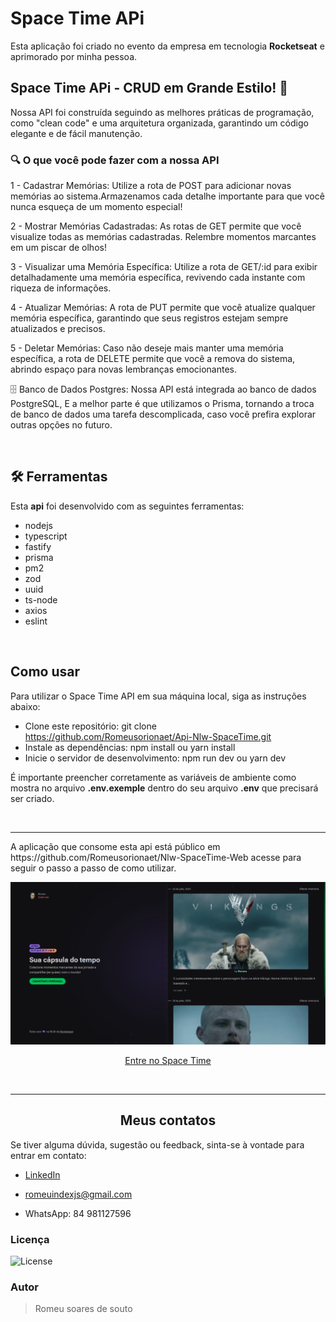 <h1> Space Time APi </h1>
 
<p>Esta aplicação foi criado no evento da empresa em tecnologia <strong>Rocketseat</strong> e aprimorado por minha pessoa.</p>

 <h2> Space Time APi - CRUD em Grande Estilo! 💫 </h2>

 <p>Nossa API foi construída seguindo as melhores práticas de programação, como "clean code" e uma arquitetura organizada, garantindo um código elegante e de fácil manutenção.</p>

 <h3> 🔍 O que você pode fazer com a nossa API </h3>

1 - Cadastrar Memórias: Utilize a rota de POST para adicionar novas memórias ao sistema.Armazenamos cada detalhe importante para que você nunca esqueça de um momento especial!

2 - Mostrar Memórias Cadastradas: As rotas de GET permite que você visualize todas as memórias cadastradas. Relembre momentos marcantes em um piscar de olhos!

3 - Visualizar uma Memória Específica: Utilize a rota de GET/:id para exibir detalhadamente uma memória específica, revivendo cada instante com riqueza de informações.

4 - Atualizar Memórias: A rota de PUT permite que você atualize qualquer memória específica, garantindo que seus registros estejam sempre atualizados e precisos.

5 - Deletar Memórias: Caso não deseje mais manter uma memória específica, a rota de DELETE permite que você a remova do sistema, abrindo espaço para novas lembranças emocionantes.

<p>🗄️ Banco de Dados Postgres: Nossa API está integrada ao banco de dados PostgreSQL, E a melhor parte é que utilizamos o Prisma, tornando a troca de banco de dados uma tarefa descomplicada, caso você prefira explorar outras opções no futuro.</p>

<br />

<h2> 🛠 Ferramentas </h2>

<p>Esta <strong>api</strong> foi desenvolvido com as seguintes ferramentas:</p>

- nodejs
- typescript
- fastify
- prisma
- pm2
- zod
- uuid
- ts-node
- axios
- eslint

<br />

<h2> Como usar </h2>

<p>Para utilizar o Space Time API em sua máquina local, siga as instruções abaixo:</p>

- Clone este repositório: git clone https://github.com/Romeusorionaet/Api-Nlw-SpaceTime.git
- Instale as dependências: npm install ou yarn install
- Inicie o servidor de desenvolvimento: npm run dev ou yarn dev

<p>É importante preencher corretamente as variáveis de ambiente como mostra no arquivo <strong>.env.exemple</strong> dentro do seu arquivo <strong>.env</strong> que precisará ser criado.</p>

<br />
<hr />

<p>A aplicação que consome esta api está público em https://github.com/Romeusorionaet/Nlw-SpaceTime-Web acesse para seguir o passo a passo de como utilizar.

<div align='center'>

![preview](https://github.com/Romeusorionaet/Nlw-SpaceTime-Web/blob/main/src/assets/preview/previewSpaceTimeDesktop.png?raw=true)

[Entre no Space Time](https://nlw-space-time-web-neon.vercel.app)

</div>

<br />
<hr />

<h2 align='center'> Meus contatos </h2>

<p>Se tiver alguma dúvida, sugestão ou feedback, sinta-se à vontade para entrar em contato:</p>

* [LinkedIn](https://www.linkedin.com/in/romeu-soares-87749a231/)

* romeuindexjs@gmail.com

* WhatsApp: 84 981127596

<h3> Licença </h3>

<p>
<img alt="License" src="https://img.shields.io/static/v1?label=license&message=MIT&color=49AA26&labelColor=000000">
</p>

<h3> Autor </h3>

>Romeu soares de souto
